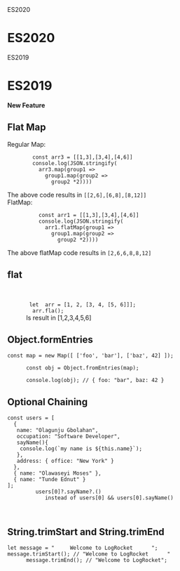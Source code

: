 
   <html>
   <head>
      <link rel="stylesheet" type="text/css" media="all" href="src/js/jsq.css" />
   </head>
   <body> 
      <div>
         <div class="es2020">
        ES2020
      </div>
      <h1>ES2020</h2>
      </div>
      </div>
      </div>
      <div style="position:relative;">
      <div class="es2019">
        ES2019
      </div>
      <h1>ES2019</h2>
      <div>
        <b>New Feature</b>
      </div>
      <h2> Flat Map </h2>
      <div>
        Regular Map: <br/>
        <code>
        const arr3 = [[1,3],[3,4],[4,6]]
        console.log(JSON.stringify(
          arr3.map(group1 => 
            group1.map(group2 => 
              group2 *2))))
        </code>
       <br/>
         The above code results in <code>[[2,6],[6,8],[8,12]]</code>
        <br/>
        FlatMap: 
        <br/>
        <code>
          const arr1 = [[1,3],[3,4],[4,6]]
          console.log(JSON.stringify(
            arr1.flatMap(group1 => 
              group1.map(group2 => 
                group2 *2))))
        </code>
         <br/>
        The above flatMap code results in <code>[2,6,6,8,8,12]</code>
      </div>
      <div>
      <h2> flat </h2>
      <br/>
      <code> 
       let  arr = [1, 2, [3, 4, [5, 6]]]; 
        arr.fla();
      </code>
      Is result in [1,2,3,4,5,6]
      <br/>
      <h2> Object.formEntries </h2>
      <code>const map = new Map([ ['foo', 'bar'], ['baz', 42] ]); <br/>
      const obj = Object.fromEntries(map); <br/>
      console.log(obj); // { foo: "bar", baz: 42 } <br/></code>
      </div>
      <div>
         <h2> Optional Chaining </h2>
         <code>const users = [
  {
   name: "Olagunju Gbolahan",
   occupation: "Software Developer",
   sayName(){
    console.log(`my name is ${this.name}`);
   },
   address: { office: "New York" }
  },
  { name: "Olawaseyi Moses" },
  { name: "Tunde Ednut" }
];
         users[0]?.sayName?.() 
            instead of users[0] && users[0].sayName()
         
 </code>
      </div>
      <div>
   <h2>String.trimStart and String.trimEnd</h2>
   <code>let message = "     Welcome to LogRocket      ";
message.trimStart(); // "Welcome to LogRocket      "
      message.trimEnd(); // "Welcome to LogRocket";</code>
   </div>
    </div></body></html>
